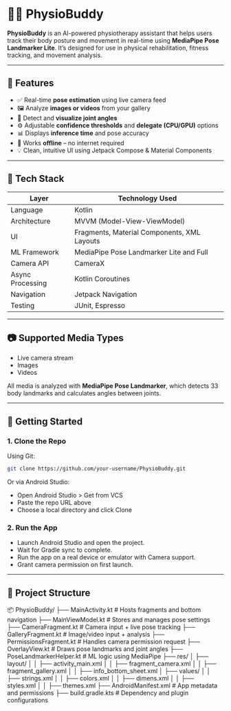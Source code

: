 # 🏃‍♂️ PhysioBuddy 

**PhysioBuddy** is an AI-powered physiotherapy assistant that helps users track their body posture and movement in real-time using **MediaPipe Pose Landmarker Lite**. It’s designed for use in physical rehabilitation, fitness tracking, and movement analysis.

---

## 📱 Features

- ✅ Real-time **pose estimation** using live camera feed  
- 🖼️ Analyze **images or videos** from your gallery  
- 🎯 Detect and **visualize joint angles**  
- ⚙️ Adjustable **confidence thresholds** and **delegate (CPU/GPU)** options  
- 📊 Displays **inference time** and pose accuracy  
- 🌙 Works **offline** – no internet required  
- 💡 Clean, intuitive UI using Jetpack Compose & Material Components  

---

## 🧠 Tech Stack

| Layer            | Technology Used                           |
|------------------|--------------------------------------------|
| Language         | Kotlin                                     |
| Architecture     | MVVM (Model-View-ViewModel)                |
| UI               | Fragments, Material Components, XML Layouts|
| ML Framework     | MediaPipe Pose Landmarker Lite and Full    |
| Camera API       | CameraX                                    |
| Async Processing | Kotlin Coroutines                          |
| Navigation       | Jetpack Navigation                         |
| Testing          | JUnit, Espresso                            |

---

## 📷 Supported Media Types

- Live camera stream  
- Images  
- Videos  

All media is analyzed with **MediaPipe Pose Landmarker**, which detects 33 body landmarks and calculates angles between joints.

---

## 🚀 Getting Started

### 1. Clone the Repo

Using Git:
```bash
git clone https://github.com/your-username/PhysioBuddy.git
```
Or via Android Studio:
- Open Android Studio > Get from VCS
- Paste the repo URL above
- Choose a local directory and click Clone

### 2. Run the App
- Launch Android Studio and open the project.
- Wait for Gradle sync to complete.
- Run the app on a real device or emulator with Camera support.
- Grant camera permission on first launch.
  
---

## 📂 Project Structure

📦 PhysioBuddy/
├── MainActivity.kt                # Hosts fragments and bottom navigation
├── MainViewModel.kt              # Stores and manages pose settings
├── CameraFragment.kt             # Camera input + live pose tracking
├── GalleryFragment.kt            # Image/video input + analysis
├── PermissionsFragment.kt        # Handles camera permission request
├── OverlayView.kt                # Draws pose landmarks and joint angles
├── PoseLandmarkerHelper.kt       # ML logic using MediaPipe
├── res/
│   ├── layout/
│   │   ├── activity_main.xml
│   │   ├── fragment_camera.xml
│   │   ├── fragment_gallery.xml
│   │   ├── info_bottom_sheet.xml
│   ├── values/
│   │   ├── strings.xml
│   │   ├── colors.xml
│   │   ├── dimens.xml
│   │   ├── styles.xml
│   │   ├── themes.xml
├── AndroidManifest.xml           # App metadata and permissions
├── build.gradle.kts              # Dependency and plugin configurations
